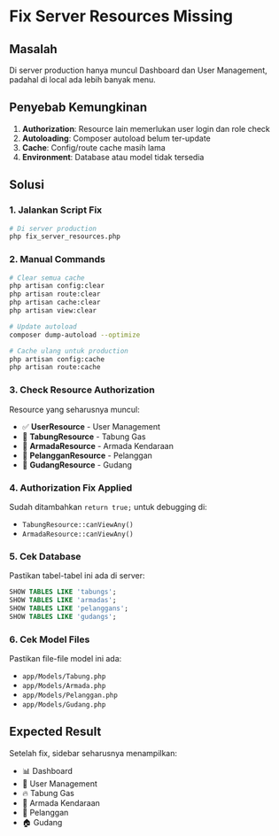 # Fix Server Resources Missing

## Masalah
Di server production hanya muncul Dashboard dan User Management, padahal di local ada lebih banyak menu.

## Penyebab Kemungkinan
1. **Authorization**: Resource lain memerlukan user login dan role check
2. **Autoloading**: Composer autoload belum ter-update
3. **Cache**: Config/route cache masih lama
4. **Environment**: Database atau model tidak tersedia

## Solusi

### 1. Jalankan Script Fix
```bash
# Di server production
php fix_server_resources.php
```

### 2. Manual Commands
```bash
# Clear semua cache
php artisan config:clear
php artisan route:clear
php artisan cache:clear
php artisan view:clear

# Update autoload
composer dump-autoload --optimize

# Cache ulang untuk production
php artisan config:cache
php artisan route:cache
```

### 3. Check Resource Authorization
Resource yang seharusnya muncul:
- ✅ **UserResource** - User Management
- 🔄 **TabungResource** - Tabung Gas  
- 🔄 **ArmadaResource** - Armada Kendaraan
- 🔄 **PelangganResource** - Pelanggan
- 🔄 **GudangResource** - Gudang

### 4. Authorization Fix Applied
Sudah ditambahkan `return true;` untuk debugging di:
- `TabungResource::canViewAny()`
- `ArmadaResource::canViewAny()`

### 5. Cek Database
Pastikan tabel-tabel ini ada di server:
```sql
SHOW TABLES LIKE 'tabungs';
SHOW TABLES LIKE 'armadas'; 
SHOW TABLES LIKE 'pelanggans';
SHOW TABLES LIKE 'gudangs';
```

### 6. Cek Model Files
Pastikan file-file model ini ada:
- `app/Models/Tabung.php`
- `app/Models/Armada.php`
- `app/Models/Pelanggan.php`
- `app/Models/Gudang.php`

## Expected Result
Setelah fix, sidebar seharusnya menampilkan:
- 📊 Dashboard
- 👥 User Management  
- 🔥 Tabung Gas
- 🚛 Armada Kendaraan
- 👤 Pelanggan
- 🏠 Gudang
